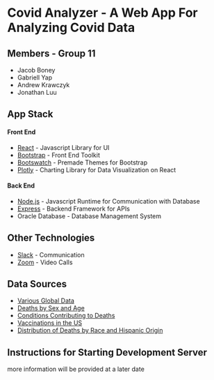 # Covid Analyzer - A Web App For Analyzing Covid Data

## Members - Group 11
- Jacob Boney
- Gabriell Yap
- Andrew Krawczyk
- Jonathan Luu

## App Stack
#### Front End
- [React](https://reactjs.org/) - Javascript Library for UI
- [Bootstrap](https://getbootstrap.com/) - Front End Toolkit
- [Bootswatch](https://bootswatch.com/) - Premade Themes for Bootstrap
- [Plotly](https://plotly.com/graphing-libraries/) - Charting Library for Data Visualization on React

#### Back End
- [Node.js](https://nodejs.org/en/) - Javascript Runtime for Communication with Database
- [Express](https://expressjs.com/) - Backend Framework for APIs
- Oracle Database - Database Management System

## Other Technologies
- [Slack](https://slack.com/) - Communication
- [Zoom](https://zoom.us/) - Video Calls

## Data Sources
- [Various Global Data](https://github.com/owid/covid-19-data/tree/master/public/data)
- [Deaths by Sex and Age](https://data.cdc.gov/NCHS/Provisional-COVID-19-Deaths-by-Sex-and-Age/9bhg-hcku)
- [Conditions Contributing to Deaths](https://data.cdc.gov/NCHS/Conditions-Contributing-to-COVID-19-Deaths-by-Stat/hk9y-quqm)
- [Vaccinations in the US](https://data.cdc.gov/Vaccinations/COVID-19-Vaccinations-in-the-United-States-Jurisdi/unsk-b7fc)
- [Distribution of Deaths by Race and Hispanic Origin](https://data.cdc.gov/NCHS/Provisional-COVID-19-Deaths-Distribution-of-Deaths/pj7m-y5uh)

## Instructions for Starting Development Server
more information will be provided at a later date
